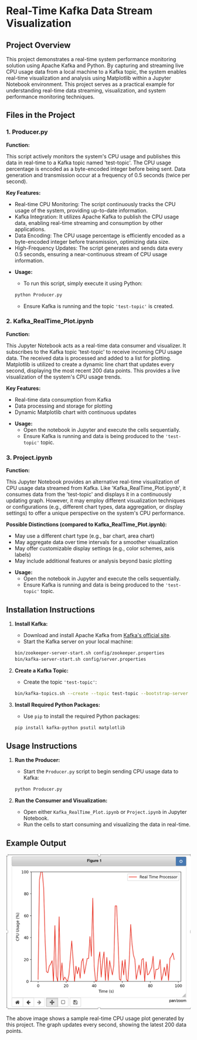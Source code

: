 # Real-Time Kafka Data Stream Visualization

## Project Overview

This project demonstrates a real-time system performance monitoring solution using Apache Kafka and Python. By capturing and streaming live CPU usage data from a local machine to a Kafka topic, the system enables real-time visualization and analysis using Matplotlib within a Jupyter Notebook environment. This project serves as a practical example for understanding real-time data streaming, visualization, and system performance monitoring techniques.

## Files in the Project

### 1. **Producer.py**

**Function:** 

This script actively monitors the system's CPU usage and publishes this data in real-time to a Kafka topic named 'test-topic'. The CPU usage percentage is encoded as a byte-encoded integer before being sent. Data generation and transmission occur at a frequency of 0.5 seconds (twice per second).

**Key Features:**

 * Real-time CPU Monitoring: The script continuously tracks the CPU usage of the system, providing up-to-date information.
 * Kafka Integration: It utilizes Apache Kafka to publish the CPU usage data, enabling real-time streaming and consumption by other applications.
 * Data Encoding: The CPU usage percentage is efficiently encoded as a byte-encoded integer before transmission, optimizing data size.
 * High-Frequency Updates: The script generates and sends data every 0.5 seconds, ensuring a near-continuous stream of CPU usage information.

- **Usage:**
    - To run this script, simply execute it using Python:
    
    ```bash
    python Producer.py
    ```

    - Ensure Kafka is running and the topic `'test-topic'` is created.

### 2. **Kafka_RealTime_Plot.ipynb**

**Function:** 

This Jupyter Notebook acts as a real-time data consumer and visualizer. It subscribes to the Kafka topic 'test-topic' to receive incoming CPU usage data. The received data is processed and added to a list for plotting. Matplotlib is utilized to create a dynamic line chart that updates every second, displaying the most recent 200 data points. This provides a live visualization of the system's CPU usage trends.

**Key Features:**

* Real-time data consumption from Kafka
* Data processing and storage for plotting
* Dynamic Matplotlib chart with continuous updates
  
- **Usage:**
    - Open the notebook in Jupyter and execute the cells sequentially.
    - Ensure Kafka is running and data is being produced to the `'test-topic'` topic.

### 3. **Project.ipynb**

**Function:** 

This Jupyter Notebook provides an alternative real-time visualization of CPU usage data streamed from Kafka. Like 'Kafka_RealTime_Plot.ipynb', it consumes data from the 'test-topic' and displays it in a continuously updating graph.  However, it may employ different visualization techniques or configurations (e.g., different chart types, data aggregation, or display settings) to offer a unique perspective on the system's CPU performance.

**Possible Distinctions (compared to Kafka_RealTime_Plot.ipynb):**

* May use a different chart type (e.g., bar chart, area chart)
* May aggregate data over time intervals for a smoother visualization
* May offer customizable display settings (e.g., color schemes, axis labels)
* May include additional features or analysis beyond basic plotting
  
- **Usage:**
    - Open the notebook in Jupyter and execute the cells sequentially.
    - Ensure Kafka is running and data is being produced to the `'test-topic'` topic.

## Installation Instructions

1. **Install Kafka:**

    - Download and install Apache Kafka from [Kafka's official site](https://kafka.apache.org/).
    - Start the Kafka server on your local machine:

    ```bash
    bin/zookeeper-server-start.sh config/zookeeper.properties
    bin/kafka-server-start.sh config/server.properties
    ```

2. **Create a Kafka Topic:**

    - Create the topic `'test-topic'`:

    ```bash
    bin/kafka-topics.sh --create --topic test-topic --bootstrap-server localhost:9092
    ```

3. **Install Required Python Packages:**

    - Use `pip` to install the required Python packages:

    ```bash
    pip install kafka-python psutil matplotlib
    ```

## Usage Instructions

1. **Run the Producer:**

    - Start the `Producer.py` script to begin sending CPU usage data to Kafka:

    ```bash
    python Producer.py
    ```

2. **Run the Consumer and Visualization:**

    - Open either `Kafka_RealTime_Plot.ipynb` or `Project.ipynb` in Jupyter Notebook.
    - Run the cells to start consuming and visualizing the data in real-time.

## Example Output

![CPU Usage Plot](https://github.com/NikkaLuna/Real_Time_Kafka_Data_Stream_Visualization/blob/main/CPU_Usage_Plot.png)


The above image shows a sample real-time CPU usage plot generated by this project. The graph updates every second, showing the latest 200 data points.
